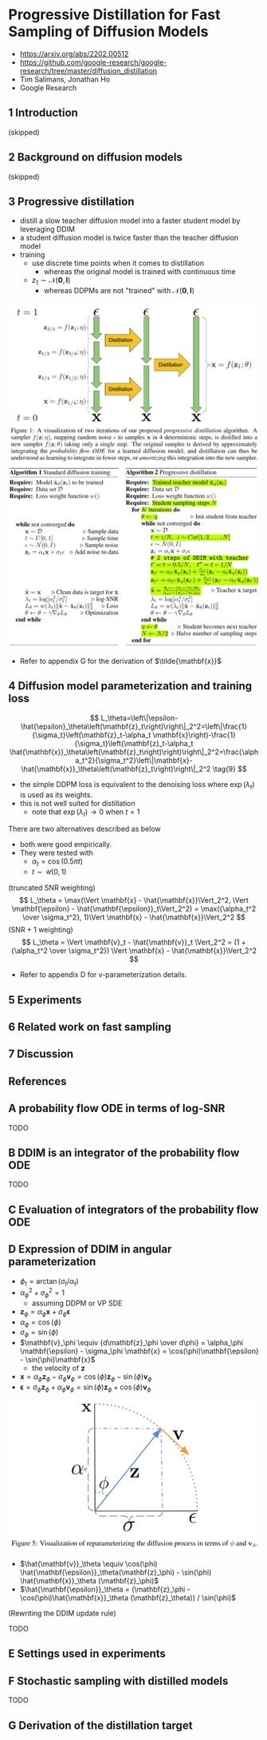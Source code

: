 # Progressive Distillation for Fast Sampling of Diffusion Models

- https://arxiv.org/abs/2202.00512
- https://github.com/google-research/google-research/tree/master/diffusion_distillation
- Tim Salimans, Jonathan Ho
- Google Research



## 1 Introduction

(skipped)

## 2 Background on diffusion models

(skipped)

## 3 Progressive distillation

- distill a slow teacher diffusion model into a faster student model by leveraging DDIM
- a student diffusion model is twice faster than the teacher diffusion model
- training
  - use discrete time points when it comes to distillation
    - whereas the original model is trained with continuous time
  - $z_1 \sim \mathcal{N}(\mathbf{0}, \mathbf{I})$
    - whereas DDPMs are not "trained" with $\mathcal{N}(\mathbf{0}, \mathbf{I})$



<img src="./assets/image-20230125112138151.png" alt="image-20230125112138151" style="zoom:67%;" />



<img src="./assets/image-20230214222819643.png" alt="image-20230214222819643" style="zoom:67%;" />

- Refer to appendix G for the derivation of $\tilde{\mathbf{x}}$

## 4 Diffusion model parameterization and training loss

$$
L_\theta=\left\|\epsilon-\hat{\epsilon}_\theta\left(\mathbf{z}_t\right)\right\|_2^2=\left\|\frac{1}{\sigma_t}\left(\mathbf{z}_t-\alpha_t \mathbf{x}\right)-\frac{1}{\sigma_t}\left(\mathbf{z}_t-\alpha_t \hat{\mathbf{x}}_\theta\left(\mathbf{z}_t\right)\right)\right\|_2^2=\frac{\alpha_t^2}{\sigma_t^2}\left\|\mathbf{x}-\hat{\mathbf{x}}_\theta\left(\mathbf{z}_t\right)\right\|_2^2
\tag{9}
$$

- the simple DDPM loss is equivalent to the denoising loss where $\exp({\lambda_t})$ is used as its weights.
- this is not well suited for distillation
  - note that $\exp(\lambda_t) \to 0$ when $t=1$

There are two alternatives described as below

- both were good empirically.
- They were tested with
  - $\alpha_t = \cos(0.5 \pi t)$
  - $t \sim \mathcal{U}(0, 1)$

(truncated SNR weighting)
$$
L_\theta = \max(\Vert \mathbf{x} - \hat{\mathbf{x}}\Vert_2^2, \Vert \mathbf{\epsilon} - \hat{\mathbf{\epsilon}}_t\Vert_2^2) = \max({\alpha_t^2 \over \sigma_t^2}, 1)\Vert \mathbf{x} - \hat{\mathbf{x}}\Vert_2^2
$$
(SNR + 1 weighting)
$$
L_\theta = \Vert \mathbf{v}_t - \hat{\mathbf{v}}_t \Vert_2^2 = (1 + {\alpha_t^2 \over \sigma_t^2}) \Vert \mathbf{x} - \hat{\mathbf{x}}\Vert_2^2
$$

- Refer to appendix D for v-parameterization details.

## 5 Experiments

## 6 Related work on fast sampling

## 7 Discussion

## References

## A probability flow ODE in terms of log-SNR

TODO

## B DDIM is an integrator of the probability flow ODE

TODO

## C Evaluation of integrators of the probability flow ODE

## D Expression of DDIM in angular parameterization

- $\phi_t = \arctan(\sigma_t / \alpha_t)$
- $\alpha_\phi ^ 2 + \sigma_\phi^2 = 1$
  - assuming DDPM or VP SDE
- $\mathbf{z}_\phi = \alpha_\phi \mathbf{x} + \sigma_\phi \mathbf{\epsilon}$ 
- $\alpha_{\phi} = \cos(\phi)$
- $\sigma_\phi = \sin(\phi)$
- $\mathbf{v}_\phi \equiv {d\mathbf{z}_\phi \over d\phi} = \alpha_\phi \mathbf{\epsilon} - \sigma_\phi \mathbf{x} = \cos(\phi)\mathbf{\epsilon} - \sin(\phi)\mathbf{x}$
  - the velocity of $\mathbf{z}$
- $\mathbf{x} = \alpha_\phi\mathbf{z}_\phi - \sigma_\phi\mathbf{v}_\phi = \cos(\phi)\mathbf{z}_\phi - \sin(\phi)\mathbf{v}_\phi$ 
- $\mathbf{\epsilon} = \sigma_\phi \mathbf{z}_\phi  +  \alpha_\phi \mathbf{v}_\phi = \sin(\phi) \mathbf{z}_\phi  +  \cos(\phi) \mathbf{v}_\phi$

<img src="./assets/image-20230125122216814.png" alt="image-20230125122216814" style="zoom:67%;" />

- $\hat{\mathbf{v}}_\theta \equiv \cos(\phi) \hat{\mathbf{\epsilon}}_\theta(\mathbf{z}_\phi) - \sin(\phi) \hat{\mathbf{x}}_\theta (\mathbf{z}_\phi)$
- $\hat{\mathbf{\epsilon}}_\theta = (\mathbf{z}_\phi - \cos(\phi)\hat{\mathbf{x}}_\theta (\mathbf{z}_\theta)) / \sin(\phi)$

(Rewriting the DDIM update rule)

TODO



## E Settings used in experiments

## F Stochastic sampling with distilled models

TODO

## G Derivation of the distillation target